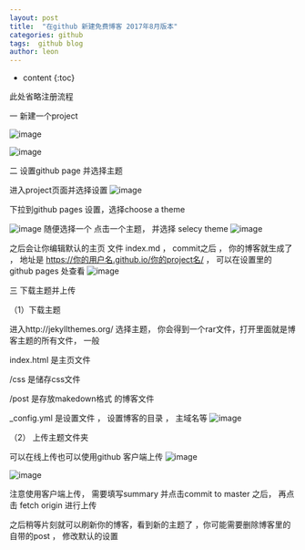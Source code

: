 ```yaml
---
layout: post
title:  "在github 新建免费博客 2017年8月版本"
categories: github
tags:  github blog
author: leon
---
```


* content
{:toc}

此处省略注册流程

一  新建一个project

![image](http://upload-images.jianshu.io/upload_images/6543272-f9c7dcbaf1813dc4.png?imageMogr2/auto-orient/strip%7CimageView2/2/w/1240)

![image](http://upload-images.jianshu.io/upload_images/6543272-ff8b5138b52bb002.png?imageMogr2/auto-orient/strip%7CimageView2/2/w/1240)

二  设置github page 并选择主题

进入project页面并选择设置
![image](http://upload-images.jianshu.io/upload_images/6543272-5906cc509ece8e7e.png?imageMogr2/auto-orient/strip%7CimageView2/2/w/1240)

下拉到github pages 设置，选择choose a theme

![image](http://upload-images.jianshu.io/upload_images/6543272-526d82c47e324b37.png?imageMogr2/auto-orient/strip%7CimageView2/2/w/1240)
随便选择一个 点击一个主题， 并选择 selecy theme
![image](http://upload-images.jianshu.io/upload_images/6543272-c750fa9bc3d185eb.png?imageMogr2/auto-orient/strip%7CimageView2/2/w/1240)

之后会让你编辑默认的主页 文件 index.md ， commit之后 ， 你的博客就生成了 ， 地址是 https://你的用户名.github.io/你的project名/  ， 可以在设置里的 github pages 处查看
![image](http://upload-images.jianshu.io/upload_images/6543272-0157034ea6293934.png?imageMogr2/auto-orient/strip%7CimageView2/2/w/1240)




三  下载主题并上传

（1）下载主题

进入http://jekyllthemes.org/  选择主题， 你会得到一个rar文件，打开里面就是博客主题的所有文件， 一般

index.html 是主页文件

/css  是储存css文件

/post 是存放makedown格式 的博客文件

_config.yml 是设置文件 ， 设置博客的目录 ， 主域名等
![image](http://upload-images.jianshu.io/upload_images/6543272-67cfbf8acd57ea2c.png?imageMogr2/auto-orient/strip%7CimageView2/2/w/1240)




（2） 上传主题文件夹

可以在线上传也可以使用github 客户端上传
![image](http://upload-images.jianshu.io/upload_images/6543272-76eaa2b57fdfdf25.png?imageMogr2/auto-orient/strip%7CimageView2/2/w/1240)

![image](http://upload-images.jianshu.io/upload_images/6543272-699d54eeb45ff13b.png?imageMogr2/auto-orient/strip%7CimageView2/2/w/1240)

 
注意使用客户端上传， 需要填写summary 并点击commit to master 之后， 再点击 fetch origin 进行上传

之后稍等片刻就可以刷新你的博客，看到新的主题了 ，你可能需要删除博客里的自带的post ， 修改默认的设置

